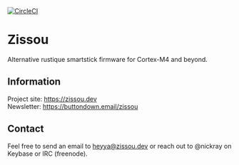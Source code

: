 [![CircleCI](https://img.shields.io/circleci/build/github/nickray/zissou/master.svg)](https://circleci.com/gh/nickray/zissou/tree/master)

# Zissou

Alternative rustique smartstick firmware for Cortex-M4 and beyond.

## Information

Project site: <https://zissou.dev>  
Newsletter: <https://buttondown.email/zissou>

## Contact

Feel free to send an email to [heyya@zissou.dev](mailto:heyya@zissou.dev) or reach out to @nickray on Keybase or IRC (freenode).
